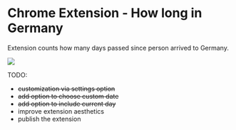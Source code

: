 # Chrome Extension - How long in Germany
Extension counts how many days passed since person arrived to Germany.

<img src="https://raw.githubusercontent.com/del4n/Chrome-Extension---How-long-in-Germany/master/misc/ZyTne85.png" align="middle">

TODO: 
- <del>customization via settings option</del>
- <del>add option to choose custom date</del>
- <del>add option to include current day</del>
- improve extension aesthetics
- publish the extension 


